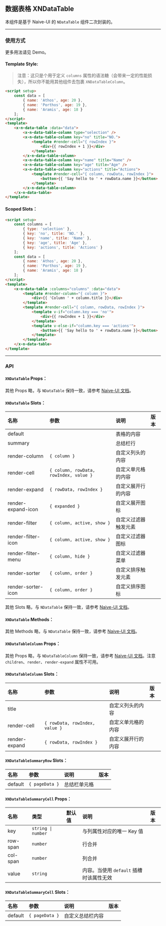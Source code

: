 ﻿## 数据表格 XNDataTable

本组件是基于 Naive-UI 的 `NDataTable` 组件二次封装的。

---

### 使用方式

更多用法请见 Demo。

#### Template Style:

> 注意：这只是个用于定义 `columns` 属性的语法糖（会带来一定的性能损失），所以你不能用其他组件去包裹 `XNDataTableColumn`。

```html
<script setup>
    const data = [
        { name: 'Athos', age: 20 },
        { name: 'Porthos', age: 19 },
        { name: 'Aramis', age: 18 }
    ];
</script>
<template>
    <x-n-data-table :data="data">
        <x-n-data-table-column type="selection" />
        <x-n-data-table-column key="no" title="NO.">
            <template #render-cell="{ rowIndex }">
                <div>{{ rowIndex + 1 }}</div>
            </template>
        </x-n-data-table-column>
        <x-n-data-table-column key="name" title="Name" />
        <x-n-data-table-column key="age" title="Age" />
        <x-n-data-table-column key="actions" title="Actions">
            <template #render-cell="{ column, rowData, rowIndex }">
                <button>{{ 'Say hello to ' + rowData.name }}</button>
            </template>
        </x-n-data-table-column>
    </x-n-data-table>
</template>
```

#### Scoped Slots：

```html
<script setup>
    const columns = [
        { type: 'selection' },
        { key: 'no', title: 'NO.' },
        { key: 'name', title: 'Name' },
        { key: 'age', title: 'Age' },
        { key: 'actions', title: 'Actions' }
    ];
    const data = [
        { name: 'Athos', age: 20 },
        { name: 'Porthos', age: 19 },
        { name: 'Aramis', age: 18 }
    ];
</script>
<template>
    <x-n-data-table :columns="columns" :data="data">
        <template #render-column="{ column }">
            <div>{{ 'Column ' + column.title }}</div>
        </template>
        <template #render-cell="{ column, rowData, rowIndex }">
            <template v-if="column.key === 'no'">
                <div>{{ rowIndex + 1 }}</div>
            </template>
            <template v-else-if="column.key === 'actions'">
                <button>{{ 'Say hello to ' + rowData.name }}</button>
            </template>
        </template>
    </x-n-data-table>
</template>
```

---

### API

#### `XNDataTable` Props：

其他 Props 略，与 `NDataTable` 保持一致，请参考 [Naive-UI 文档](https://www.naiveui.com/zh-CN/os-theme/components/data-table#DataTable-Props)。

#### `XNDataTable` Slots：

| 名称               | 参数                                   | 说明                 | 版本 |
| :----------------- | :------------------------------------- | :------------------- | :--- |
| default            |                                        | 表格的内容           |      |
| summary            |                                        | 总结栏行             |      |
| render-column      | `{ column }`                           | 自定义列头的内容     |      |
| render-cell        | `{ column, rowData, rowIndex, value }` | 自定义单元格的内容   |      |
| render-expand      | `{ rowData, rowIndex }`                | 自定义展开行的内容   |      |
| render-expand-icon | `{ expanded }`                         | 自定义展开图标       |      |
| render-filter      | `{ column, active, show }`             | 自定义过滤器触发元素 |      |
| render-filter-icon | `{ column, active, show }`             | 自定义过滤器图标     |      |
| render-filter-menu | `{ column, hide }`                     | 自定义过滤器菜单     |      |
| render-sorter      | `{ column, order }`                    | 自定义排序触发元素   |      |
| render-sorter-icon | `{ column, order }`                    | 自定义排序图标       |      |

其他 Slots 略，与 `NDataTable` 保持一致，请参考 [Naive-UI 文档](https://www.naiveui.com/zh-CN/os-theme/components/data-table#DataTable-Slots)。

#### `XNDataTable` Methods：

其他 Methods 略，与 `NDataTable` 保持一致，请参考 [Naive-UI 文档](https://www.naiveui.com/zh-CN/os-theme/components/data-table#DataTable-Methods)。

#### `XNDataTableColumn` Props：

其他 Props 略，与 `NDataTableColumn` 保持一致，请参考 [Naive-UI 文档](https://www.naiveui.com/zh-CN/os-theme/components/data-table#DataTableColumn-Properties)。注意 `children`、`render`、`render-expand` 属性不可用。

#### `XNDataTableColumn` Slots：

| 名称          | 参数                           | 说明               | 版本 |
| :------------ | :----------------------------- | :----------------- | :--- |
| title         |                                | 自定义列头的内容   |      |
| render-cell   | `{ rowData, rowIndex, value }` | 自定义单元格的内容 |      |
| render-expand | `{ rowData, rowIndex }`        | 自定义展开行的内容 |      |

#### `XNDataTableSummaryRow` Slots：

| 名称    | 参数           | 说明         | 版本 |
| :------ | :------------- | :----------- | :--- |
| default | `{ pageData }` | 总结栏单元格 |      |

#### `XNDataTableSummaryCell` Props：

| 名称     | 类型               | 默认值 | 说明                                    | 版本 |
| :------- | :----------------- | :----- | :-------------------------------------- | :--- |
| key      | `string \| number` |        | 与列属性对应的唯一 Key 值               |      |
| row-span | `number`           |        | 行合并                                  |      |
| col-span | `number`           |        | 列合并                                  |      |
| value    | `string`           |        | 内容。当使用 `default` 插槽时该属性无效 |      |

#### `XNDataTableSummaryCell` Slots：

| 名称    | 参数           | 说明             | 版本 |
| :------ | :------------- | :--------------- | :--- |
| default | `{ pageData }` | 自定义总结栏内容 |      |
